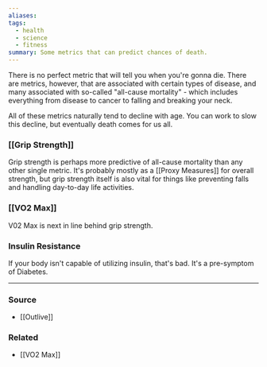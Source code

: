 ```yaml
---
aliases: 
tags:
  - health
  - science
  - fitness
summary: Some metrics that can predict chances of death.
---
```

There is no perfect metric that will tell you when you're gonna die. There are metrics, however, that are associated with certain types of disease, and many associated with so-called "all-cause mortality" - which includes everything from disease to cancer to falling and breaking your neck. 

All of these metrics naturally tend to decline with age. You can work to slow this decline, but eventually death comes for us all.
### [[Grip Strength]]
Grip strength is perhaps more predictive of all-cause mortality than any other single metric. It's probably mostly as a [[Proxy Measures]] for overall strength, but grip strength itself is also vital for things like preventing falls and handling day-to-day life activities.

### [[VO2 Max]] 
V02 Max is next in line behind grip strength. 

### Insulin Resistance
If your body isn't capable of utilizing insulin, that's bad. It's a pre-symptom of Diabetes.

---
### Source
- [[Outlive]]

### Related
- [[VO2 Max]]